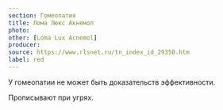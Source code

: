 ```yaml
---
section: Гомеопатия
title: Лома Люкс Акнемол
photo: 
other: [Loma Lux Acnemol]
producer: 
source: https://www.rlsnet.ru/tn_index_id_29350.htm
label: red
---
```


У гомеопатии не может быть доказательств эффективности.

Прописывают при угрях.
